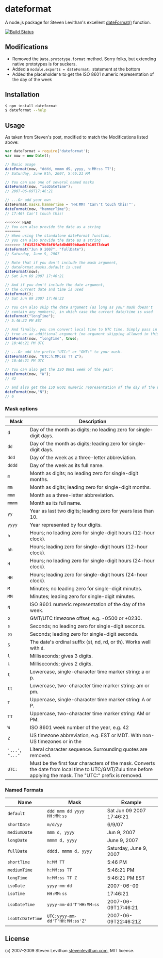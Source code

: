 # dateformat

A node.js package for Steven Levithan's excellent [dateFormat()][dateformat] function.

[![Build Status](https://travis-ci.org/felixge/node-dateformat.svg)](https://travis-ci.org/felixge/node-dateformat)

## Modifications

* Removed the `Date.prototype.format` method. Sorry folks, but extending native prototypes is for suckers.
* Added a `module.exports = dateFormat;` statement at the bottom
* Added the placeholder `N` to get the ISO 8601 numeric representation of the day of the week

## Installation

```bash
$ npm install dateformat
$ dateformat --help
```

## Usage

As taken from Steven's post, modified to match the Modifications listed above:
```js
var dateFormat = require('dateformat');
var now = new Date();

// Basic usage
dateFormat(now, "dddd, mmmm dS, yyyy, h:MM:ss TT");
// Saturday, June 9th, 2007, 5:46:21 PM

// You can use one of several named masks
dateFormat(now, "isoDateTime");
// 2007-06-09T17:46:21

// ...Or add your own
dateFormat.masks.hammerTime = 'HH:MM! "Can\'t touch this!"';
dateFormat(now, "hammerTime");
// 17:46! Can't touch this!

<<<<<<< HEAD
// You can also provide the date as a string
=======
// When using the standalone dateFormat function,
// you can also provide the date as a string
>>>>>>> 3f41525b79b5bf6fa6d0d059b0aeb7b10573dca9
dateFormat("Jun 9 2007", "fullDate");
// Saturday, June 9, 2007

// Note that if you don't include the mask argument,
// dateFormat.masks.default is used
dateFormat(now);
// Sat Jun 09 2007 17:46:21

// And if you don't include the date argument,
// the current date and time is used
dateFormat();
// Sat Jun 09 2007 17:46:22

// You can also skip the date argument (as long as your mask doesn't
// contain any numbers), in which case the current date/time is used
dateFormat("longTime");
// 5:46:22 PM EST

// And finally, you can convert local time to UTC time. Simply pass in
// true as an additional argument (no argument skipping allowed in this case):
dateFormat(now, "longTime", true);
// 10:46:21 PM UTC

// ...Or add the prefix "UTC:" or "GMT:" to your mask.
dateFormat(now, "UTC:h:MM:ss TT Z");
// 10:46:21 PM UTC

// You can also get the ISO 8601 week of the year:
dateFormat(now, "W");
// 42

// and also get the ISO 8601 numeric representation of the day of the week:
dateFormat(now,"N");
// 6
```

### Mask options

Mask | Description
---- | -----------
`d` | Day of the month as digits; no leading zero for single-digit days.
`dd` | Day of the month as digits; leading zero for single-digit days.
`ddd` | Day of the week as a three-letter abbreviation.
`dddd` | Day of the week as its full name.
`m` | Month as digits; no leading zero for single-digit months.
`mm` | Month as digits; leading zero for single-digit months.
`mmm` | Month as a three-letter abbreviation.
`mmmm` | Month as its full name.
`yy` | Year as last two digits; leading zero for years less than 10.
`yyyy` | Year represented by four digits.
`h` | Hours; no leading zero for single-digit hours (12-hour clock).
`hh` | Hours; leading zero for single-digit hours (12-hour clock).
`H` | Hours; no leading zero for single-digit hours (24-hour clock).
`HH` | Hours; leading zero for single-digit hours (24-hour clock).
`M` | Minutes; no leading zero for single-digit minutes.
`MM` | Minutes; leading zero for single-digit minutes.
`N` | ISO 8601 numeric representation of the day of the week.
`o` | GMT/UTC timezone offset, e.g. -0500 or +0230.
`s` | Seconds; no leading zero for single-digit seconds.
`ss` | Seconds; leading zero for single-digit seconds.
`S` | The date's ordinal suffix (st, nd, rd, or th). Works well with `d`.
`l` |  Milliseconds; gives 3 digits.
`L` | Milliseconds; gives 2 digits.
`t`	| Lowercase, single-character time marker string: a or p.
`tt` | Lowercase, two-character time marker string: am or pm.
`T` | Uppercase, single-character time marker string: A or P.
`TT` | Uppercase, two-character time marker string: AM or PM.
`W` | ISO 8601 week number of the year, e.g. 42
`Z` | US timezone abbreviation, e.g. EST or MDT. With non-US timezones or in the
`'...'`, `"..."` | Literal character sequence. Surrounding quotes are removed.
`UTC:` |	Must be the first four characters of the mask. Converts the date from local time to UTC/GMT/Zulu time before applying the mask. The "UTC:" prefix is removed.

### Named Formats

Name | Mask | Example
---- | ---- | -------
`default` | `ddd mmm dd yyyy HH:MM:ss` | Sat Jun 09 2007 17:46:21
`shortDate` | `m/d/yy` | 6/9/07
`mediumDate` | `mmm d, yyyy` | Jun 9, 2007
`longDate` | `mmmm d, yyyy` | June 9, 2007
`fullDate` | `dddd, mmmm d, yyyy` | Saturday, June 9, 2007
`shortTime` | `h:MM TT` | 5:46 PM
`mediumTime` | `h:MM:ss TT` | 5:46:21 PM
`longTime` | `h:MM:ss TT Z` | 5:46:21 PM EST
`isoDate` | `yyyy-mm-dd` | 2007-06-09
`isoTime` | `HH:MM:ss` | 17:46:21
`isoDateTime` | `yyyy-mm-dd'T'HH:MM:ss` | 2007-06-09T17:46:21
`isoUtcDateTime` | `UTC:yyyy-mm-dd'T'HH:MM:ss'Z'` | 2007-06-09T22:46:21Z
## License

(c) 2007-2009 Steven Levithan [stevenlevithan.com][stevenlevithan], MIT license.

[dateformat]: http://blog.stevenlevithan.com/archives/date-time-format
[stevenlevithan]: http://stevenlevithan.com/
